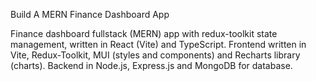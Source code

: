 Build A MERN Finance Dashboard App

Finance dashboard fullstack (MERN) app with redux-toolkit state management, written in React (Vite) and TypeScript. Frontend written in Vite, Redux-Toolkit, MUI (styles and components) and Recharts library (charts). Backend in Node.js, Express.js and MongoDB for database.

